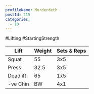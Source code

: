 ```yaml
---
profileName: Murderdeth
postId: 215
categories:
  - 10
---
```

#Lifting #StartingStrength

| Lift | Weight | Sets & Reps |
| --- | --- | --- |
| Squat | 55 | 3x5 |
| Press | 32.5 | 3x5 |
| Deadlift | 65 | 1x5 |
| -ve Chin | BW | 4x1 |

